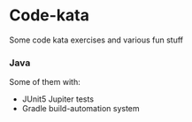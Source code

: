 # Code-kata
Some code kata exercises and various fun stuff

### Java
Some of them with:
- JUnit5 Jupiter tests
- Gradle build-automation system
